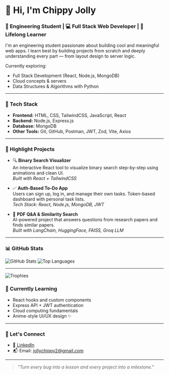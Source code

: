 # 👋 Hi, I'm Chippy Jolly

### 🚀 Engineering Student | 💻 Full Stack Web Developer | 🧠 Lifelong Learner

I'm an engineering student passionate about building cool and meaningful web apps. I learn best by building projects from scratch and deeply understanding every part — from layout design to server logic.

Currently exploring:
- Full Stack Development (React, Node.js, MongoDB)
- Cloud concepts & servers
- Data Structures & Algorithms with Python

---

### 🔧 Tech Stack

- **Frontend:** HTML, CSS, TailwindCSS, JavaScript, React
- **Backend:** Node.js, Express.js
- **Database:** MongoDB
- **Other Tools:** Git, GitHub, Postman, JWT, Zod, Vite, Axios

---

### 🧪 Highlight Projects

- 🔍 **Binary Search Visualizer**  
  An interactive React tool to visualize binary search step-by-step using animations and clean UI.  
  _Built with React + TailwindCSS_

- ✅ **Auth-Based To-Do App**  
  Users can sign up, log in, and manage their own tasks. Token-based dashboard with personal task lists.  
  _Tech Stack: React, Node.js, MongoDB, JWT_

- 📄 **PDF Q&A & Similarity Search**  
  AI-powered project that answers questions from research papers and finds similar papers.  
  _Built with LangChain, HuggingFace, FAISS, Groq LLM_

---

### 📊 GitHub Stats

![GitHub Stats](https://github-readme-stats.vercel.app/api?username=chippyjolly&show_icons=true&theme=tokyonight)
![Top Languages](https://github-readme-stats.vercel.app/api/top-langs/?username=chippyjolly&layout=compact&theme=tokyonight)

---

![Trophies](https://github-profile-trophy.vercel.app/?username=chippyjolly&theme=tokyonight)

### 🌱 Currently Learning

- React hooks and custom components
- Express API + JWT authentication
- Cloud computing fundamentals
- Anime-style UI/UX design ✨

---

### 🤝 Let's Connect

- 💼 [LinkedIn](https://www.linkedin.com/in/chippy-jolly/) 
- 📬 Email: jollychippy2@gmail.com

---

> *"Turn every bug into a lesson and every project into a milestone."*
